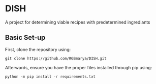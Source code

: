 # DISH

A project for determining viable recipes with predetermined ingrediants

## Basic Set-up

First, clone the repository using:

`git clone https://github.com/RGBmarya/DISH.git`

Afterwards, ensure you have the proper files installed through pip using:

`python -m pip install -r requirements.txt`